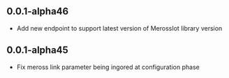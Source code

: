 ## 0.0.1-alpha46

- Add new endpoint to support latest version of MerossIot library version

## 0.0.1-alpha45

- Fix meross link parameter being ingored at configuration phase
